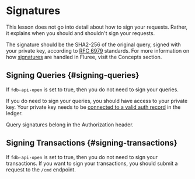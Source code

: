 # Signatures

This lesson does not go into detail about how to sign your requests. Rather, it explains when you should and shouldn't sign your requests.

The signature should be the SHA2-256 of the original query, signed with your private key, according to [RFC 6979](https://tools.ietf.org/html/rfc6979) standards. For more information on how [signatures](/concepts/identity/signatures.md) are handled in Fluree, visit the Concepts section.

## Signing Queries {#signing-queries}

If `fdb-api-open` is set to true, then you do not need to sign your queries.

If you do need to sign your queries, you should have access to your private key. Your private key needs to be [connected to a valid auth record](/concepts/identity/auth_records.md) in the ledger.

Query signatures belong in the Authorization header.

## Signing Transactions {#signing-transactions}

If `fdb-api-open` is set to true, then you do not need to sign your transactions. If you want to sign your transactions, you should submit a request to the `/cmd` endpoint.
